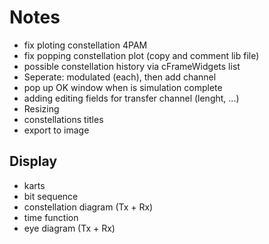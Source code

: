 # Notes
- fix ploting constellation 4PAM 
- fix popping constellation plot (copy and comment lib file)
- possible constellation history via cFrameWidgets list
- Seperate: modulated (each), then add channel
- pop up OK window when is simulation complete
- adding editing fields for transfer channel (lenght, ...)
- Resizing
- constellations titles
- export to image
## Display
- karts
- bit sequence
- constellation diagram (Tx + Rx)
- time function
- eye diagram (Tx + Rx)
